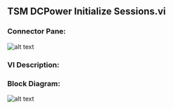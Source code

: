 ## **TSM DCPower Initialize Sessions.vi**
### Connector Pane:
![alt text](/Instrument%20Control/DCPower/TSM/TSM%20DCPower%20Initialize%20Sessions.vic.png "TSM DCPower Initialize Sessions.vi connector pane")

### VI Description:


### Block Diagram:
![alt text](/Instrument%20Control/DCPower/TSM/TSM%20DCPower%20Initialize%20Sessions.vid.png "TSM DCPower Initialize Sessions.vi block diagram")
